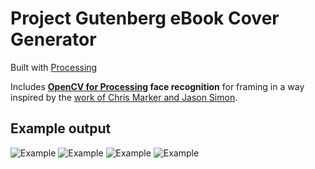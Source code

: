 Project Gutenberg eBook Cover Generator
================

Built with [Processing](http://processing.org)

Includes **[OpenCV for Processing](https://github.com/atduskgreg/opencv-processing) face recognition** for framing in a way inspired by the [work of Chris Marker and Jason Simon](http://www.lightindustry.org/simon_marker.jpg).

## Example output

![Example](https://github.com/mgiraldo/imagecoverp5tint/blob/master/output/example1.png)
![Example](https://github.com/mgiraldo/imagecoverp5tint/blob/master/output/example2.png)
![Example](https://github.com/mgiraldo/imagecoverp5tint/blob/master/output/example3.png)
![Example](https://github.com/mgiraldo/imagecoverp5tint/blob/master/output/example4.png)
